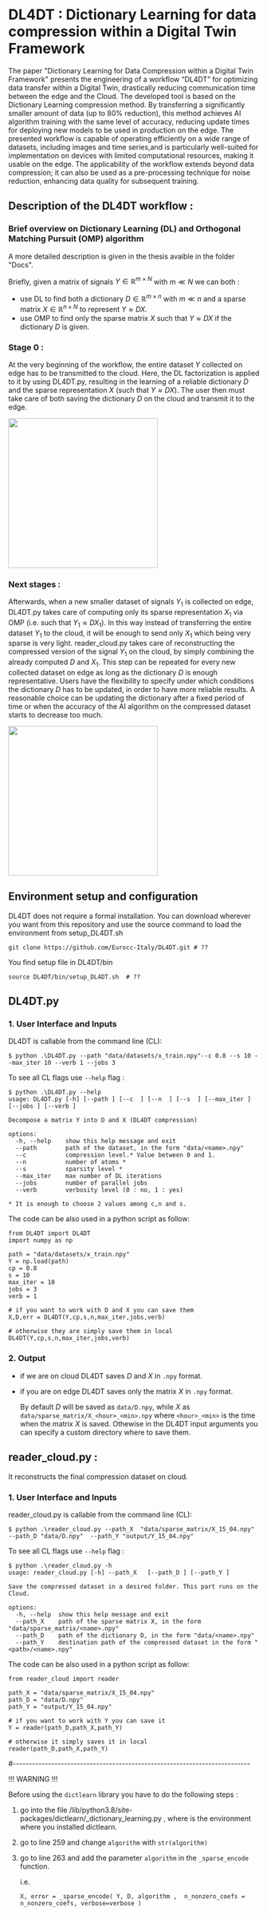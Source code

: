 # DL4DT :  Dictionary Learning for data compression within a Digital Twin Framework

The paper "Dictionary Learning for Data Compression within a Digital Twin Framework" presents the engineering of a workflow “DL4DT” for optimizing data transfer within a Digital Twin, drastically reducing communication time between the edge and the Cloud. The developed tool is based on the Dictionary Learning compression method. By transferring a significantly smaller amount of data (up to 80% reduction), this method achieves AI algorithm training with the same level of accuracy, reducing update times for deploying new models to be used in production on the edge.
The presented workflow is capable of operating efficiently on a wide range of datasets, including images and time series,and is particularly well-suited for implementation on devices with limited computational resources, making it usable on the edge. The applicability of the workflow extends beyond data compression; it can also be used as a pre-processing technique for noise reduction, enhancing data quality for subsequent training. 

## Description of the DL4DT workflow :

### Brief overview on Dictionary Learning (DL) and Orthogonal Matching Pursuit (OMP) algorithm

A more detailed description is given in the thesis avaible in the folder "Docs". 

Briefly, given a matrix of signals $Y \in \mathbb{R}^{m \times N}$ with $m \ll N$ we can both :
* use DL to find both a dictionary $D \in \mathbb{R}^{m \times n}$ with $m \ll n$ and a sparse matrix $X \in \mathbb{R}^{n \times N}$ to represent $Y \approx DX$.
* use OMP to find only the sparse matrix $X$ such that $Y \approx DX$ if the dictionary $D$ is given.


### Stage 0 :
  At the very beginning of the workflow, the entire dataset $Y$ collected on edge has to be transmitted to the cloud.
  Here, the DL factorization is applied to it by using DL4DT.py, resulting in the learning of a reliable dictionary $D$ and the sparse representation $X$ (such that $Y \approx DX$).
  The user then must take care of both saving the dictionary $D$ on the cloud and transmit it to the edge.

  <img src="https://github.com/Eurocc-Italy/DL4DT/assets/145253585/137fe276-8eff-497e-9a5b-e631907cec09" height="300" />

 ### Next stages :

  Afterwards, when a new smaller dataset of signals $Y_1$ is collected on edge, DL4DT.py takes care of computing only its sparse representation $X_1$ via OMP (i.e. such that $Y_1 \approx DX_1$). 
  In this way instead of transferring the entire dataset $Y_1$ to the cloud, it will be enough to send only $X_1$ which being very sparse is very light. 
  reader_cloud.py takes care of reconstructing the compressed version of the signal $Y_1$ on the cloud, by simply combining the already computed $D$ and $X_1$.
  This step can be repeated for every new collected dataset on edge as long as the dictionary $D$ is enough representative. Users have the flexibility to specify under which conditions the dictionary $D$ has to be updated, in order to have more
  reliable results. A reasonable choice can be updating the dictionary after a fixed period of time or when the accuracy of the AI algorithm on the compressed dataset starts to decrease too much. 

<img src="https://github.com/Eurocc-Italy/DL4DT/assets/145253585/3bc5d675-7111-4b4d-a220-923ce170b1fb" height="300" />

## Environment setup and configuration
DL4DT does not require a formal installation. You can download wherever you want from this repository and use the source command to load the environment from setup_DL4DT.sh
```
git clone https://github.com/Eurocc-Italy/DL4DT.git # ??
```
You find setup file in DL4DT/bin
```
source DL4DT/bin/setup_DL4DT.sh  # ??
```

##  DL4DT.py

### 1. User Interface and Inputs

DL4DT is callable from the command line (CL):
```
$ python .\DL4DT.py --path "data/datasets/x_train.npy"--c 0.8 --s 10 --max_iter 10 --verb 1 --jobs 3
```

To see all CL flags use ```--help``` flag :
 
```
$ python .\DL4DT.py --help
usage: DL4DT.py [-h] [--path ] [--c  ] [--n  ] [--s  ] [--max_iter ] [--jobs ] [--verb ]

Decompose a matrix Y into D and X (DL4DT compression)

options:
  -h, --help    show this help message and exit
  --path        path of the dataset, in the form "data/<name>.npy"
  --c           compression level.* Value between 0 and 1.
  --n           number of atoms *
  --s           sparsity level *
  --max_iter    max number of DL iterations
  --jobs        number of parallel jobs
  --verb        verbosity level (0 : no, 1 : yes)

* It is enough to choose 2 values among c,n and s.
```

The code can be also used in a python script as follow:

```
from DL4DT import DL4DT
import numpy as np 

path = "data/datasets/x_train.npy"
Y = np.load(path)     
cp = 0.8
s = 10
max_iter = 10
jobs = 3
verb = 1

# if you want to work with D and X you can save them
X,D,err = DL4DT(Y,cp,s,n,max_iter,jobs,verb)

# otherwise they are simply save them in local
DL4DT(Y,cp,s,n,max_iter,jobs,verb)

```
 
 ### 2. Output

 - if we are on cloud DL4DT saves $D$ and $X$ in  ```.npy``` format.
 - if you are on edge DL4DT saves only the matrix $X$ in ```.npy``` format.

   By default $D$ will be saved as ```data/D.npy```, while $X$ as ```data/sparse_matrix/X_<hour>_<min>.npy``` where ```<hour>_<min>``` is the time when the matrix $X$ is saved. Othewise in the DL4DT input arguments you can specify a custom directory where to save them.
  
 ## reader_cloud.py : 
 
 It reconstructs the final compression dataset on cloud.

 ### 1. User Interface and Inputs
 
 reader_cloud.py is callable from the command line (CL):
 ```
 $ python .\reader_cloud.py --path_X  "data/sparse_matrix/X_15_04.npy" --path_D "data/D.npy"  --path_Y "output/Y_15_04.npy"
 ```

To see all CL flags use ```--help``` flag :
 
```
$ python .\reader_cloud.py -h 
usage: reader_cloud.py [-h] --path_X   [--path_D ] [--path_Y ]

Save the compressed dataset in a desired folder. This part runs on the Cloud.

options:
  -h, --help  show this help message and exit
  --path_X    path of the sparse matrix X, in the form "data/sparse_matrix/<name>.npy"
  --path_D    path of the dictionary D, in the form "data/<name>.npy"
  --path_Y    destination path of the compressed dataset in the form "<path>/<name>.npy"
```
 The code can be also used in a python script as follow:

```
from reader_cloud import reader

path_X = "data/sparse_matrix/X_15_04.npy"
path_D = "data/D.npy"
path_Y = "output/Y_15_04.npy"

# if you want to work with Y you can save it
Y = reader(path_D,path_X,path_Y)

# otherwise it simply saves it in local
reader(path_D,path_X,path_Y)
```

#--------------------------------------------------------------------------

!!! WARNING !!!

Before using the `dictlearn` library you have to do the following steps : 

1. go into the file <env>/lib/python3.8/site-packages/dictlearn/_dictionary_learning.py , where <env> is the environment where you installed dictlearn.
2. go to line 259 and change `algorithm` with `str(algorithm)`
3. go to line 263 and add the parameter `algorithm` in the `_sparse_encode` function.
 
   i.e.
 
   `X, error = _sparse_encode( Y, D, algorithm ,  n_nonzero_coefs = n_nonzero_coefs, verbose=verbose )`



